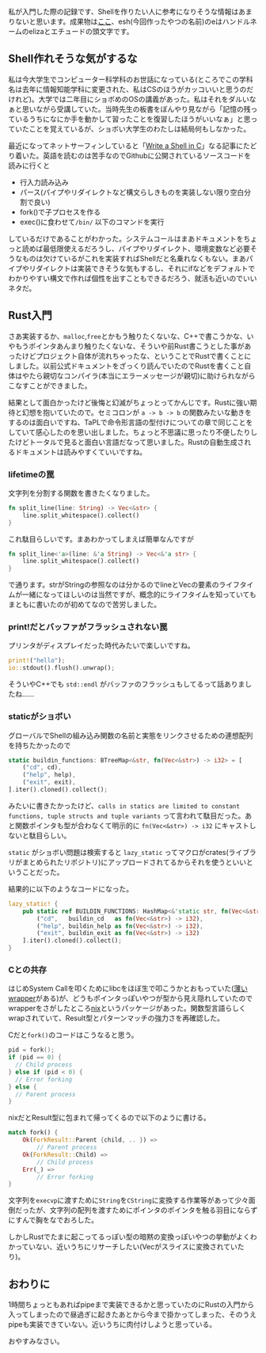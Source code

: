 私が入門した際の記録です、Shellを作りたい人に参考になりそうな情報はあまりないと思います。成果物は[ここ](https://github.com/eliza0x/esh)、esh(今回作ったやつの名前)のeはハンドルネームのelizaとエチュードの頭文字です。

## Shell作れそうな気がするな

私は今大学生でコンピューター科学科のお世話になっている(ところでこの学科名は去年に情報知能学科に変更された、私はCSのほうがカッコいいと思うのだけれど)。大学では二年目にショボめのOSの講義があった。私はそれをダルいなぁと思いながら受講していた。当時先生の板書をぼんやり見ながら「記憶の残っているうちになにか手を動かして習ったことを復習したほうがいいなぁ」と思っていたことを覚えているが、ショボい大学生のわたしは結局何もしなかった。

最近になってネットサーフィンしていると「[Write a Shell in C](https://brennan.io/2015/01/16/write-a-shell-in-c/)」なる記事にたどり着いた。英語を読むのは苦手なのでGithubに公開されているソースコードを読みに行くと

- 行入力読み込み
- パース(パイプやリダイレクトなど構文らしきものを実装しない限り空白分割で良い)
- fork()で子プロセスを作る
- exec()に食わせて`/bin/` 以下のコマンドを実行

しているだけであることがわかった。システムコールはまあドキュメントをちょっと読めば最低限使えるだろうし、パイプやリダイレクト、環境変数など必要そうなものは欠けているがこれを実装すればShellだと名乗れなくもない。まあパイプやリダイレクトは実装できそうな気もするし、それにifなどをデフォルトでわかりやすい構文で作れば個性を出すこともできるだろう、就活も近いのでいいネタだ。

## Rust入門

さあ実装するか、`malloc`,`free`とかもう触りたくないな、C++で書こうかな、いやもうポインタあんまり触りたくないな、そういや前Rust書こうとした事があったけどプロジェクト自体が流れちゃったな、ということでRustで書くことにしました。以前公式ドキュメントをざっくり読んでいたのでRustを書くこと自体はやたら親切なコンパイラ(本当にエラーメッセージが親切)に助けられながらこなすことができました。

結果として面白かったけど後悔と幻滅がちょっとってかんじです。Rustに強い期待と幻想を抱いていたので。セミコロンが `a -> b -> b` の関数みたいな動きをするのは面白いですね、TaPLで命令形言語の型付けについての章で同じことをしていて感心したのを思い出しました。ちょっと不思議に思ったり不便したりしたけどトータルで見ると面白い言語だなって思いました。Rustの自動生成されるドキュメントは読みやすくていいですね。

### lifetimeの罠

文字列を分割する関数を書きたくなりました。

```rust
fn split_line(line: String) -> Vec<&str> {
    line.split_whitespace().collect()
}
```

これ駄目らしいです。まあわかってしまえば簡単なんですが

```rust
fn split_line<'a>(line: &'a String) -> Vec<&'a str> {
    line.split_whitespace().collect()
}
```

で通ります。strがStringの参照なのは分かるのでlineとVecの要素のライフタイムが一緒になってほしいのは当然ですが、概念的にライフタイムを知っていてもまともに書いたのが初めてなので苦労しました。

### print!だとバッファがフラッシュされない罠

プリンタがディスプレイだった時代みたいで楽しいですね。

```rust
print!("hello");
io::stdout().flush().unwrap();
```

そういやC++でも `std::endl` がバッファのフラッシュもしてるって話ありましたね……

### staticがショボい

グローバルでShellの組み込み関数の名前と実態をリンクさせるための連想配列を持ちたかったので

```rust
static buildin_functions: BTreeMap<&str, fn(Vec<&str>) -> i32> = [
    ("cd", cd),
    ("help", help),
    ("exit", exit),
].iter().cloned().collect();
```

みたいに書きたかったけど、`calls in statics are limited to constant functions, tuple structs and tuple variants` って言われて駄目だった。あと関数ポインタも型が合わなくて明示的に `fn(Vec<&str>) -> i32` にキャストしないと駄目らしい。

`static` がショボい問題は検索すると `lazy_static` ってマクロがcrates(ライブラリがまとめられたリポジトリ)にアップロードされてるからそれを使うといいということだった。

結果的に以下のようなコードになった。

```rust
lazy_static! {
    pub static ref BUILDIN_FUNCTIONS: HashMap<&'static str, fn(Vec<&str>) -> i32> = [
        ("cd",   buildin_cd   as fn(Vec<&str>) -> i32),
        ("help", buildin_help as fn(Vec<&str>) -> i32),
        ("exit", buildin_exit as fn(Vec<&str>) -> i32)
    ].iter().cloned().collect();
}
```

### Cとの共存

はじめSystem Callを叩くためにlibcをほぼ生で叩こうかとおもっていた([薄いwrapper](https://docs.rs/libc/0.2.65/libc/)がある)が、どうもポインタっぽいやつが型から見え隠れしていたのでwrapperをさがしたところ[nix](https://docs.rs/nix/0.15.0/nix/)というパッケージがあった。関数型言語らしくwrapされていて、Result型とパターンマッチの強力さを再確認した。

Cだと`fork()`のコードはこうなると思う。

```cpp
pid = fork();
if (pid == 0) {
  // Child process
} else if (pid < 0) {
  // Error forking
} else {
  // Parent process
}
```

nixだとResult型に包まれて帰ってくるので以下のように書ける。

```rust
match fork() {
    Ok(ForkResult::Parent {child, .. }) => 
        // Parent process
    Ok(ForkResult::Child) => 
        // Child process
    Err(_) => 
        // Error forking
}
```

文字列を`execvp`に渡すために`String`を`CString`に変換する作業等があって少々面倒だったが、文字列の配列を渡すためにポインタのポインタを触る羽目にならずにすんで胸をなでおろした。

しかしRustでたまに起こってるっぽい型の暗黙の変換っぽいやつの挙動がよくわかっていない、近いうちにリサーチしたい(Vecがスライスに変換されていたり)。


## おわりに

1時間ちょっともあればpipeまで実装できるかと思っていたのにRustの入門から入ってしまったので昼過ぎに起きたあとから今まで掛かってしまった、そのうえpipeも実装できていない。近いうちに肉付けしようと思っている。

おやすみなさい。

